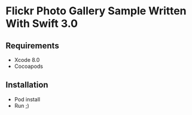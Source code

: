 # Flickr Photo Gallery Sample Written With Swift 3.0
 
## Requirements
*  Xcode 8.0
*  Cocoapods

## Installation
*  Pod install
*  Run ;)
